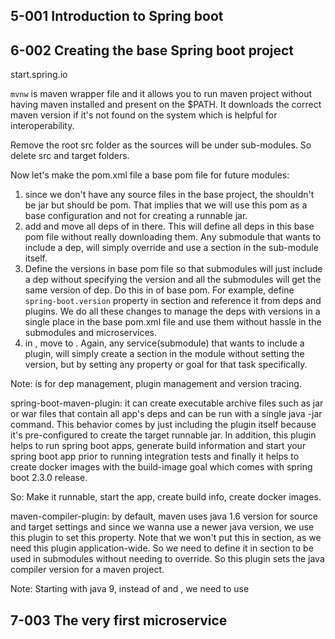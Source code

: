 ## 5-001 Introduction to Spring boot

## 6-002 Creating the base Spring boot project
start.spring.io

`mvnw` is maven wrapper file and it allows you to run maven project without having maven installed and present on the $PATH.
It downloads the correct maven version if it's not found on the system which is helpful for interoperability.

Remove the root src folder as the sources will be under sub-modules. So delete src and target folders.

Now let's make the pom.xml file a base pom file for future modules:
1. since we don't have any source files in the base project, the <packaging> shouldn't be jar but should be pom. That implies that
we will use this pom as a base configuration and not for creating a runnable jar.
2. add <dependencyManagement> and move all deps of <dependencies> in there. This will define all deps in this base pom file without
really downloading them. Any submodule that wants to include a dep, will simply override and use a <dependencies> section in the sub-module
itself.
3. Define the versions in base pom file so that submodules will just include a dep without specifying the version and all the submodules
will get the same version of dep. Do this in <properties> of base pom. For example, define `spring-boot.version` property in
<properties> section and reference it from deps and plugins. We do all these changes to manage the deps with versions in a single place
in the base pom.xml file and use them without hassle in the submodules and microservices.
4. in <build>, move <plugins> to <pluginManagement>. Again, any service(submodule) that wants to include a plugin, will simply create
a <plugin> section in the module without setting the version, but by setting any property or goal for that task specifically.

Note: <dependencyManagement> is for dep management, plugin management and version tracing.

spring-boot-maven-plugin: it can create executable archive files such as jar or war files that contain all app's deps and can be run
with a single java -jar command. This behavior comes by just including the plugin itself because it's pre-configured to create the 
target runnable jar. In addition, this plugin helps to run spring boot apps, generate build information and start your spring boot app
prior to running integration tests and finally it helps to create docker images with the build-image goal which comes with 
spring boot 2.3.0 release.

So: Make it runnable, start the app, create build info, create docker images.

maven-compiler-plugin: by default, maven uses java 1.6 version for source and target settings and since we wanna use a newer java version,
we use this plugin to set this property. Note that we won't put this in <pluginManagement> section, as we need this plugin application-wide.
So we need to define it in <plugins> section to be used in submodules without needing to override.
So this plugin sets the java compiler version for a maven project.

Note: Starting with java 9, instead of <source> and <target>, we need to use <release>

## 7-003 The very first microservice